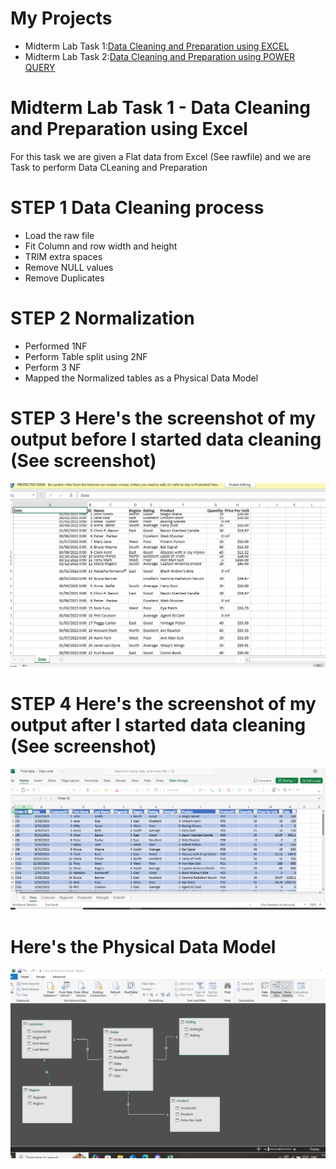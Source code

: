 # My Projects
- Midterm Lab Task 1:[Data Cleaning and Preparation using EXCEL](Midterm%20Lab%20Task%201/README.md)
- Midterm Lab Task 2:[Data Cleaning and Preparation using POWER QUERY](Midterm%20Lab%20Task%202/README.md)

# Midterm Lab Task 1 - Data Cleaning and Preparation using Excel
For this task we are given a Flat data from Excel (See rawfile) and we are Task to perform Data CLeaning and Preparation

# STEP 1 Data Cleaning process
- Load the raw file
- Fit Column and row width and height
- TRIM extra spaces
- Remove NULL values
- Remove Duplicates

# STEP 2 Normalization
- Performed 1NF
- Perform Table split using 2NF
- Perform 3 NF
- Mapped the Normalized tables as a Physical Data Model

# STEP 3 Here's the screenshot of my output before I started data cleaning (See screenshot)
![screenshot](images/Before.PNG)

# STEP 4 Here's the screenshot of my output after I started data cleaning (See screenshot)
![screenshot](images/After.PNG)


# Here's the Physical Data Model
![screenshot](images/ERD.PNG)
